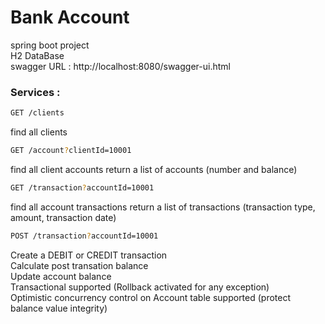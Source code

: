 # Bank Account
spring boot project     
H2 DataBase       
swagger URL : http://localhost:8080/swagger-ui.html     

### Services :
```sh
GET /clients
```
find all clients
```sh
GET /account?clientId=10001
```
find all client accounts
return a list of accounts (number and balance)

```sh
GET /transaction?accountId=10001
```
find all account transactions
return a list of transactions (transaction type, amount, transaction date)
```sh
POST /transaction?accountId=10001
```
Create a DEBIT or CREDIT transaction     
Calculate post transation balance    
Update account balance    
Transactional supported (Rollback activated for any exception)       
Optimistic concurrency control on Account table supported (protect balance value integrity)     
